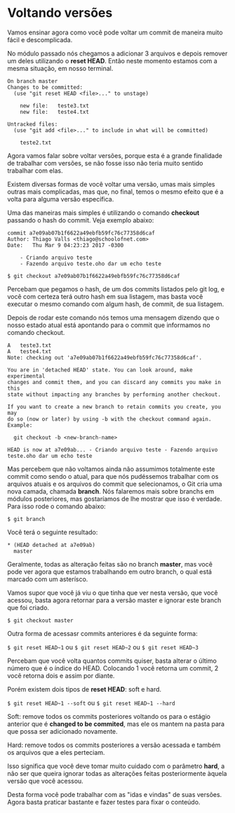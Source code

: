 # Voltando versões

Vamos ensinar agora como você pode voltar um commit de maneira muito fácil e descomplicada.

No módulo passado nós chegamos a adicionar 3 arquivos e depois remover um deles utilizando o **reset HEAD**. Então neste momento estamos com a mesma situação, em nosso terminal.

```
On branch master
Changes to be committed:
  (use "git reset HEAD <file>..." to unstage)

    new file:   teste3.txt
    new file:   teste4.txt

Untracked files:
  (use "git add <file>..." to include in what will be committed)

    teste2.txt
```

Agora vamos falar sobre voltar versões, porque esta é a grande finalidade de trabalhar com versões, se não fosse isso não teria muito sentido trabalhar com elas.

Existem diversas formas de você voltar uma versão, umas mais simples outras mais complicadas, mas que, no final, temos o mesmo efeito que é a volta para alguma versão específica.

Uma das maneiras mais simples é utilizando o comando **checkout** passando o hash do commit. Veja exemplo abaixo:

```
commit a7e09ab07b1f6622a49ebfb59fc76c77358d6caf
Author: Thiago Valls <thiago@schoolofnet.com>
Date:   Thu Mar 9 04:23:23 2017 -0300

    - Criando arquivo teste
    - Fazendo arquivo teste.oho dar um echo teste
```

`$ git checkout a7e09ab07b1f6622a49ebfb59fc76c77358d6caf`

Percebam que pegamos o hash, de um dos commits listados pelo git log, e você com certeza terá outro hash em sua listagem, mas basta você executar o mesmo comando com algum hash, de commit, de sua listagem.

Depois de rodar este comando nós temos uma mensagem dizendo que o nosso estado atual está apontando para o commit que informamos no comando checkout.

```
A   teste3.txt
A   teste4.txt
Note: checking out 'a7e09ab07b1f6622a49ebfb59fc76c77358d6caf'.

You are in 'detached HEAD' state. You can look around, make experimental
changes and commit them, and you can discard any commits you make in this
state without impacting any branches by performing another checkout.

If you want to create a new branch to retain commits you create, you may
do so (now or later) by using -b with the checkout command again. Example:

  git checkout -b <new-branch-name>

HEAD is now at a7e09ab... - Criando arquivo teste - Fazendo arquivo teste.oho dar um echo teste
```

Mas percebem que não voltamos ainda não assumimos totalmente este commit como sendo o atual, para que nós pudéssemos trabalhar com os arquivos atuais e os arquivos do commit que selecionamos, o Git cria uma nova camada, chamada **branch**. Nós falaremos mais sobre branchs em módulos posteriores, mas gostaríamos de lhe mostrar que isso é verdade. Para isso rode o comando abaixo:

`$ git branch`

Você terá o seguinte resultado:

```
* (HEAD detached at a7e09ab)
  master
```

Geralmente, todas as alteração feitas são no branch **master**, mas você pode ver agora que estamos trabalhando em outro branch, o qual está marcado com um asterísco.

Vamos supor que você já viu o que tinha que ver nesta versão, que você acessou, basta agora retornar para a versão master e ignorar este branch que foi criado.

`$ git checkout master`

Outra forma de acessasr commits anteriores é da seguinte forma:

`$ git reset HEAD~1` ou `$ git reset HEAD~2` ou `$ git reset HEAD~3`

Percebam que você volta quantos commits quiser, basta alterar o último número que é o índice do HEAD. Colocando 1 você retorna um commit, 2 você retorna dois e assim por diante.

Porém existem dois tipos de **reset HEAD**: soft e hard.

`$ git reset HEAD~1 --soft` ou `$ git reset HEAD~1 --hard`

Soft: remove todos os commits posteriores voltando os para o estágio anterior que é **changed to be commited**, mas ele os mantem na pasta para que possa ser adicionado novamente.

Hard: remove todos os commits posteriores a versão acessada e também os arquivos que a eles perteciam.

Isso significa que você deve tomar muito cuidado com o parâmetro **hard**, a não ser que queira ignorar todas as alterações feitas posteriormente àquela versão que você acessou.

Desta forma você pode trabalhar com as "idas e vindas" de suas versões. Agora basta praticar bastante e fazer testes para fixar o conteúdo.